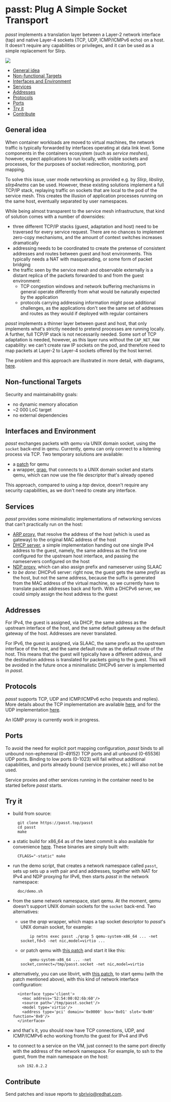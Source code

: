 # passt: Plug A Simple Socket Transport

_passt_ implements a translation layer between a Layer-2 network interface (tap)
and native Layer-4 sockets (TCP, UDP, ICMP/ICMPv6 echo) on a host. It doesn't
require any capabilities or privileges, and it can be used as a simple
replacement for Slirp.

<img src="/builds/passt_overview.png" usemap="#image-map" class="bright" style="z-index: 20; position: relative;">
<map name="image-map" id="map_overview">
    <area class="map_area" target="_blank" href="https://man7.org/linux/man-pages/man7/tcp.7.html" coords="229,275,246,320,306,294,287,249" shape="poly">
    <area class="map_area" target="_blank" href="https://lwn.net/Articles/420799/" coords="230,201,243,246,297,232,289,186" shape="poly">
    <area class="map_area" target="_blank" href="https://man7.org/linux/man-pages/man7/udp.7.html" coords="234,129,236,175,297,169,293,126" shape="poly">
    <area class="map_area" target="_blank" href="https://en.wiktionary.org/wiki/passen#German" coords="387,516,841,440,847,476,393,553" shape="poly">
    <area class="map_area" target="_blank" href="https://git.kernel.org/pub/scm/linux/kernel/git/torvalds/linux.git/tree/net/ipv4/udp.c" coords="398,123,520,157" shape="rect">
    <area class="map_area" target="_blank" href="https://git.kernel.org/pub/scm/linux/kernel/git/torvalds/linux.git/tree/net/ipv4/ping.c" coords="397,164,517,197" shape="rect">
    <area class="map_area" target="_blank" href="https://git.kernel.org/pub/scm/linux/kernel/git/torvalds/linux.git/tree/net/ipv4/tcp.c" coords="398,203,516,237" shape="rect">
    <area class="map_area" target="_blank" href="https://man7.org/linux/man-pages/man7/unix.7.html" coords="569,306,674,359" shape="rect">
    <area class="map_area" target="_blank" href="https://passt.top/passt/tree/udp.c" coords="719,152,740,176,792,134,768,108" shape="poly">
    <area class="map_area" target="_blank" href="https://passt.top/passt/tree/icmp.c" coords="727,206,827,120,854,150,754,238" shape="poly">
    <area class="map_area" target="_blank" href="https://passt.top/passt/tree/tcp.c" coords="730,273,774,326,947,176,902,119" shape="poly">
    <area class="map_area" target="_blank" href="https://passt.top/passt/tree/igmp.c" coords="865,273,912,295" shape="rect">
    <area class="map_area" target="_blank" href="https://passt.top/passt/tree/arp.c" coords="854,300,897,320" shape="rect">
    <area class="map_area" target="_blank" href="https://passt.top/passt/tree/ndp.c" coords="869,325,909,344" shape="rect">
    <area class="map_area" target="_blank" href="https://passt.top/passt/tree/mld.c" coords="924,267,964,289" shape="rect">
    <area class="map_area" target="_blank" href="https://passt.top/passt/tree/dhcpv6.c" coords="918,297,986,317" shape="rect">
    <area class="map_area" target="_blank" href="https://passt.top/passt/tree/dhcp.c" coords="931,328,981,352" shape="rect">
    <area class="map_area" target="_blank" href="https://man7.org/linux/man-pages/man7/udp.7.html" coords="1073,115,1059,154,1120,176,1133,137" shape="poly">
    <area class="map_area" target="_blank" href="https://lwn.net/Articles/420799/" coords="966,113,942,152,1000,175,1017,136" shape="poly">
    <area class="map_area" target="_blank" href="https://man7.org/linux/man-pages/man7/tcp.7.html" coords="1059,175,1039,213,1098,237,1116,197" shape="poly">
    <area class="map_area" target="_blank" href="https://git.kernel.org/pub/scm/linux/kernel/git/torvalds/linux.git/tree/net/ipv4/udp.c" coords="1203,154,1326,189" shape="rect">
    <area class="map_area" target="_blank" href="https://git.kernel.org/pub/scm/linux/kernel/git/torvalds/linux.git/tree/net/ipv4/ping.c" coords="1202,195,1327,228" shape="rect">
    <area class="map_area" target="_blank" href="https://git.kernel.org/pub/scm/linux/kernel/git/torvalds/linux.git/tree/net/ipv4/tcp.c" coords="1204,236,1327,269" shape="rect">
    <area class="map_area" target="_blank" href="https://en.wikipedia.org/wiki/OSI_model#Layer_architecture" coords="1159,52,1325,147" shape="rect">
    <area class="map_area" target="_blank" href="https://man7.org/linux/man-pages/man4/veth.4.html" coords="1119,351,1157,339,1198,340,1236,345,1258,359,1229,377,1176,377,1139,375,1114,365" shape="poly">
    <area class="map_area" target="_blank" href="https://man7.org/linux/man-pages/man4/veth.4.html" coords="1044,471,1090,461,1126,462,1150,464,1176,479,1160,491,1121,500,1081,501,1044,491,1037,483" shape="poly">
    <area class="map_area" target="_blank" href="https://man7.org/linux/man-pages/man7/network_namespaces.7.html" coords="240,379,524,452" shape="rect">
    <area class="map_area" target="_blank" href="https://man7.org/linux/man-pages/man7/netlink.7.html" coords="1119,278,1117,293,1165,304,1169,288" shape="poly">
    <area class="map_area" target="_blank" href="https://passt.top/passt/tree/passt.c#n195" coords="989,294,1040,264,1089,280,986,344" shape="poly">
</map>
<canvas id="map_highlight" style="border: 0px; z-index: 10; position: fixed;"></canvas>
<script>
function canvas_position(el) {
	var rect = el.getBoundingClientRect();
	var canvas = document.getElementById('map_highlight');

	canvas.width = rect.right - rect.left;
	canvas.height = rect.bottom - rect.top;
	canvas.style.left = rect.left + 'px';
	canvas.style.top = rect.top + 'px';
}

function map_hover() {
	var coords = this.coords.split(',');
	var canvas = document.getElementById('map_highlight');
	var ctx = canvas.getContext('2d');

	canvas_position(this);

	ctx.fillStyle = 'rgba(255, 255, 255, .3)';
	ctx.lineWidth = 1.5;
	ctx.strokeStyle = 'rgba(255, 255, 100, 1)';

	ctx.beginPath();
	ctx.setLineDash([15, 15]);
	if (this.shape == "poly") {
		ctx.moveTo(coords[0], coords[1]);
		for (item = 2; item < coords.length - 1; item += 2) {
			ctx.lineTo(coords[item], coords[item + 1])
		}
	} else if (this.shape == "rect") {
		ctx.rect(coords[0], coords[1],
			 coords[2] - coords[0], coords[3] - coords[1]);
	}

	ctx.closePath();
	ctx.stroke();
	ctx.fill();
}

function map_out() {
	var canvas = document.getElementById('map_highlight');
	var ctx = canvas.getContext('2d');

	ctx.clearRect(0, 0, canvas.width, canvas.height);
}

var map_areas = document.getElementsByClassName("map_area");

for (var i = 0; i < map_areas.length; i++) {
	map_areas[i].onmouseover = map_hover;
	map_areas[i].onmouseout = map_out;
}
</script>

- [General idea](#general-idea)
- [Non-functional Targets](#non-functional-targets)
- [Interfaces and Environment](#interfaces-and-environment)
- [Services](#services)
- [Addresses](#addresses)
- [Protocols](#protocols)
- [Ports](#ports)
- [Try it](#try-it)
- [Contribute](#contribute)

## General idea

When container workloads are moved to virtual machines, the network traffic is
typically forwarded by interfaces operating at data link level. Some components
in the containers ecosystem (such as _service meshes_), however, expect
applications to run locally, with visible sockets and processes, for the
purposes of socket redirection, monitoring, port mapping.

To solve this issue, user mode networking as provided e.g. by _Slirp_,
_libslirp_, _slirp4netns_ can be used. However, these existing solutions
implement a full TCP/IP stack, replaying traffic on sockets that are local to
the pod of the service mesh. This creates the illusion of application processes
running on the same host, eventually separated by user namespaces.

While being almost transparent to the service mesh infrastructure, that kind of
solution comes with a number of downsides:

* three different TCP/IP stacks (guest, adaptation and host) need to be
  traversed for every service request. There are no chances to implement
  zero-copy mechanisms, and the amount of context switches increases
  dramatically
* addressing needs to be coordinated to create the pretense of consistent
  addresses and routes between guest and host environments. This typically needs
  a NAT with masquerading, or some form of packet bridging
* the traffic seen by the service mesh and observable externally is a distant
  replica of the packets forwarded to and from the guest environment:
  * TCP congestion windows and network buffering mechanisms in general operate
    differently from what would be naturally expected by the application
  * protocols carrying addressing information might pose additional challenges,
    as the applications don't see the same set of addresses and routes as they
    would if deployed with regular containers

_passt_ implements a thinner layer between guest and host, that only implements
what's strictly needed to pretend processes are running locally. A further, full
TCP/IP stack is not necessarily needed. Some sort of TCP adaptation is needed,
however, as this layer runs without the `CAP_NET_RAW` capability: we can't
create raw IP sockets on the pod, and therefore need to map packets at Layer-2
to Layer-4 sockets offered by the host kernel.

The problem and this approach are illustrated in more detail, with diagrams,
[here](https://gitlab.com/abologna/kubevirt-and-kvm/-/blob/master/Networking.md).

## Non-functional Targets

Security and maintainability goals:

* no dynamic memory allocation
* ~2 000 LoC target
* no external dependencies

## Interfaces and Environment

_passt_ exchanges packets with _qemu_ via UNIX domain socket, using the `socket`
back-end in qemu. Currently, qemu can only connect to a listening process via
TCP. Two temporary solutions are available:

* a [patch](https://passt.top/passt/tree/qemu) for qemu
* a wrapper, [qrap](https://passt.top/passt/tree/qrap.c), that connects to a
  UNIX domain socket and starts qemu, which can now use the file descriptor
  that's already opened

This approach, compared to using a _tap_ device, doesn't require any security
capabilities, as we don't need to create any interface.

## Services

_passt_ provides some minimalistic implementations of networking services that
can't practically run on the host:

* [ARP proxy](https://passt.top/passt/tree/arp.c), that resolve the address of
  the host (which is used as gateway) to the original MAC address of the host
* [DHCP server](https://passt.top/passt/tree/dhcp.c), a simple implementation
  handing out one single IPv4 address to the guest, namely, the same address as
  the first one configured for the upstream host interface, and passing the
  nameservers configured on the host
* [NDP proxy](https://passt.top/passt/tree/ndp.c), which can also assign prefix
  and nameserver using SLAAC
* _to be done_: DHCPv6 server: right now, the guest gets the same _prefix_ as
  the host, but not the same address, because the suffix is generated from the
  MAC address of the virtual machine, so we currently have to translate packet
  addresses back and forth. With a DHCPv6 server, we could simply assign the
  host address to the guest

## Addresses

For IPv4, the guest is assigned, via DHCP, the same address as the upstream
interface of the host, and the same default gateway as the default gateway of
the host. Addresses are never translated.

For IPv6, the guest is assigned, via SLAAC, the same prefix as the upstream
interface of the host, and the same default route as the default route of the
host. This means that the guest will typically have a different address, and
the destination address is translated for packets going to the guest. This will
be avoided in the future once a minimalistic DHCPv6 server is implemented in
_passt_.

## Protocols

_passt_ supports TCP, UDP and ICMP/ICMPv6 echo (requests and replies). More
details about the TCP implementation are available
[here](https://passt.top/passt/tree/tcp.c), and for the UDP
implementation [here](https://passt.top/passt/tree/udp.c).

An IGMP proxy is currently work in progress.

## Ports

To avoid the need for explicit port mapping configuration, _passt_ binds to all
unbound non-ephemeral (0-49152) TCP ports and all unbound (0-65536) UDP ports.
Binding to low ports (0-1023) will fail without additional capabilities, and
ports already bound (service proxies, etc.) will also not be used.

Service proxies and other services running in the container need to be started
before _passt_ starts.

## Try it

* build from source:

        git clone https://passt.top/passt
        cd passt
        make

* a static build for x86_64 as of the latest commit is also available for
  convenience [here](https://passt.top/builds/static/). These binaries are
  simply built with:

        CFLAGS="-static" make

* run the demo script, that creates a network namespace called `passt`, sets up
  sets up a _veth_ pair and and addresses, together with NAT for IPv4 and NDP
  proxying for IPv6, then starts _passt_ in the network namespace:

        doc/demo.sh

* from the same network namespace, start qemu. At the moment, qemu doesn't
  support UNIX domain sockets for the `socket` back-end. Two alternatives:

  * use the _qrap_ wrapper, which maps a tap socket descriptor to _passt_'s
    UNIX domain socket, for example:

            ip netns exec passt ./qrap 5 qemu-system-x86_64 ... -net socket,fd=5 -net nic,model=virtio ...

  * or patch qemu with [this patch](https://passt.top/passt/tree/qemu/0001-net-Allow-also-UNIX-domain-sockets-to-be-used-as-net.patch)
    and start it like this:

            qemu-system-x86_64 ... -net socket,connect=/tmp/passt.socket -net nic,model=virtio

* alternatively, you can use libvirt, with [this patch](https://passt.top/passt/tree/libvirt/0001-conf-Introduce-support-for-UNIX-domain-socket-as-qem.patch),
  to start qemu (with the patch mentioned above), with this kind of network
  interface configuration:

        <interface type='client'>
          <mac address='52:54:00:02:6b:60'/>
          <source path='/tmp/passt.socket'/>
          <model type='virtio'/>
          <address type='pci' domain='0x0000' bus='0x01' slot='0x00' function='0x0'/>
        </interface>

* and that's it, you should now have TCP connections, UDP, and ICMP/ICMPv6
  echo working from/to the guest for IPv4 and IPv6

* to connect to a service on the VM, just connect to the same port directly
  with the address of the network namespace. For example, to ssh to the guest,
  from the main namespace on the host:

        ssh 192.0.2.2

## Contribute

Send patches and issue reports to [sbrivio@redhat.com](mailto:sbrivio@redhat.com).
